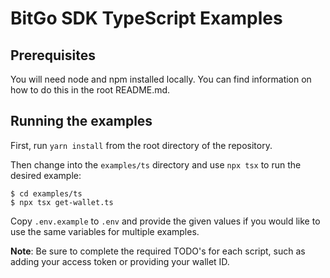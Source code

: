 # BitGo SDK TypeScript Examples

## Prerequisites

You will need node and npm installed locally. You can find information on how to do this in the root README.md.

## Running the examples

First, run `yarn install` from the root directory of the repository.

Then change into the `examples/ts` directory and use `npx tsx` to run the desired example:

```
$ cd examples/ts
$ npx tsx get-wallet.ts
```

Copy `.env.example` to `.env` and provide the given values if you would like to use the same variables for multiple examples.

**Note**: Be sure to complete the required TODO's for each script, such as adding your access token or providing your wallet ID.
